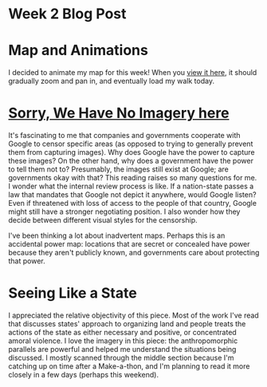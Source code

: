 # Week 2 Blog Post

# Map and Animations

I decided to animate my map for this week! When you [view it here](https://sdaitzman.github.io/Impossible-Maps/week2/basic-vector-map), it should gradually zoom and pan in, and eventually load my walk today.

# [Sorry, We Have No Imagery here](https://www.atlasobscura.com/articles/investigating-censored-spots-on-google-earth)

It's fascinating to me that companies and governments cooperate with Google to censor specific areas (as opposed to trying to generally prevent them from capturing images). Why does Google have the power to capture these images? On the other hand, why does a government have the power to tell them not to? Presumably, the images still exist at Google; are governments okay with that? This reading raises so many questions for me. I wonder what the internal review process is like. If a nation-state passes a law that mandates that Google not depict it anywhere, would Google listen? Even if threatened with loss of access to the people of that country, Google might still have a stronger negotiating position. I also wonder how they decide between different visual styles for the censorship.

I've been thinking a lot about inadvertent maps. Perhaps this is an accidental power map: locations that are secret or concealed have power because they aren't publicly known, and governments care about protecting that power.

# Seeing Like a State

I appreciated the relative objectivity of this piece. Most of the work I've read that discusses states' approach to organizing land and people treats the actions of the state as either necessary and positive, or concentrated amoral violence. I love the imagery in this piece: the anthropomorphic parallels are powerful and helped me understand the situations being discussed. I mostly scanned through the middle section because I'm catching up on time after a Make-a-thon, and I'm planning to read it more closely in a few days (perhaps this weekend).

